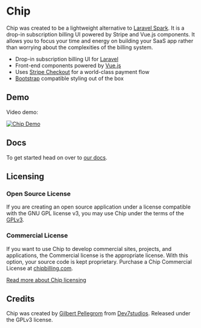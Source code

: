 # Chip

Chip was created to be a lightweight alternative to [Laravel Spark](https://spark.laravel.com/). It is a drop-in subscription billing UI powered by Stripe and Vue.js components. It allows you to focus your time and energy on building your SaaS app rather than worrying about the complexities of the billing system.

* Drop-in subscription billing UI for [Laravel](https://laravel.com/)
* Front-end components powered by [Vue.js](https://vuejs.org/)
* Uses [Stripe Checkout](https://stripe.com/checkout) for a world-class payment flow
* [Bootstrap](http://getbootstrap.com/) compatible styling out of the box

## Demo

Video demo:

[![Chip Demo](http://img.youtube.com/vi/lTiYD7hLNv0/maxresdefault.jpg)](https://youtu.be/lTiYD7hLNv0)

## Docs

To get started head on over to [our docs](https://gilbitron.gitbooks.io/saas-billing/).

## Licensing

### Open Source License

If you are creating an open source application under a license compatible with the GNU GPL license v3, you may use Chip under the terms of the [GPLv3](https://www.gnu.org/licenses/gpl-3.0.en.html).

### Commercial License

If you want to use Chip to develop commercial sites, projects, and applications, the Commercial license is the appropriate license. With this option, your source code is kept proprietary. Purchase a Chip Commercial License at [chipbilling.com](https://chipbilling.com/).

[Read more about Chip licensing](https://gilbitron.gitbooks.io/saas-billing/licensing.html)

## Credits

Chip was created by [Gilbert Pellegrom](https://gilbitron.me) from
[Dev7studios](https://dev7studios.co). Released under the GPLv3 license.
